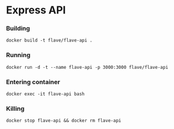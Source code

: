 # Express API

### Building
```
docker build -t flave/flave-api .
```

### Running
```
docker run -d -t --name flave-api -p 3000:3000 flave/flave-api
```

### Entering container
```
docker exec -it flave-api bash
```

### Killing
```
docker stop flave-api && docker rm flave-api
```